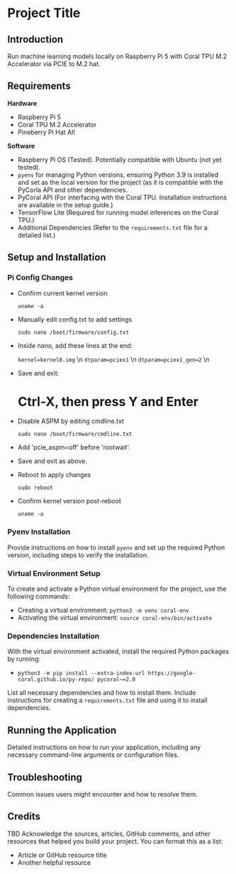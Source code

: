 # Project Title

## Introduction
Run machine learning models locally on Raspberry Pi 5 with Coral TPU M.2 Accelerator via PCIE to M.2 hat. 

## Requirements

 **Hardware**

  - Raspberry Pi 5
  - Coral TPU M.2 Accelerator
  - Pineberry Pi Hat AI!

**Software**
  - Raspberry Pi OS (Tested). Potentially compatible with Ubuntu (not yet tested).
  - `pyenv` for managing Python versions, ensuring Python 3.9 is installed and set as the local version for the project (as it is compatible with the PyCorla API and other dependencies.
  - PyCoral API (For interfacing with the Coral TPU. Installation instructions are available in the setup guide.)
  - TensorFlow Lite (Required for running model inferences on the Coral TPU.)
  - Additional Dependencies (Refer to the `requirements.txt` file for a detailed list.)

## Setup and Installation

### Pi Config Changes

  - Confirm current kernel version
	
	`uname -a`

  - Manually edit config.txt to add settings
	
	`sudo nano /boot/firmware/config.txt`

  - Inside nano, add these lines at the end:

	`kernel=kernel8.img` \n
	`dtparam=pciex1` \n
	`dtparam=pciex1_gen=2` \n

  - Save and exit:

	# Ctrl-X, then press Y and Enter

  - Disable ASPM by editing cmdline.txt

	`sudo nano /boot/firmware/cmdline.txt`

  - Add 'pcie_aspm=off' before 'rootwait'. 

  - Save and exit as above.

  - Reboot to apply changes

	`sudo reboot`

 - Confirm kernel version post-reboot

	`uname -a`

### Pyenv Installation

Provide instructions on how to install `pyenv` and set up the required Python version, including steps to verify the installation.

### Virtual Environment Setup

To create and activate a Python virtual environment for the project, use the following commands:
- Creating a virtual environment: `python3 -m venv coral-env`
- Activating the virtual environment: `source coral-env/bin/activate`

### Dependencies Installation

With the virtual environment activated, install the required Python packages by running:
- `python3 -m pip install --extra-index-url https://google-coral.github.io/py-repo/ pycoral~=2.0`

List all necessary dependencies and how to install them. Include instructions for creating a `requirements.txt` file and using it to install dependencies.

## Running the Application

Detailed instructions on how to run your application, including any necessary command-line arguments or configuration files.

## Troubleshooting

Common issues users might encounter and how to resolve them.


## Credits
TBD
Acknowledge the sources, articles, GitHub comments, and other resources that helped you build your project. You can format this as a list:
- Article or GitHub resource title
- Another helpful resource
